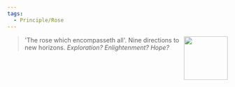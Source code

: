 ```yaml
---
tags:
  - Principle/Rose
---
```


<div style="float: right; padding-left: 10px;"><img src="/Principles/files/rose.png" width=100 width=100 style="margin:0" /></div>

> 'The rose which encompasseth all'. Nine directions to new horizons. *Exploration? Enlightenment? Hope?*
